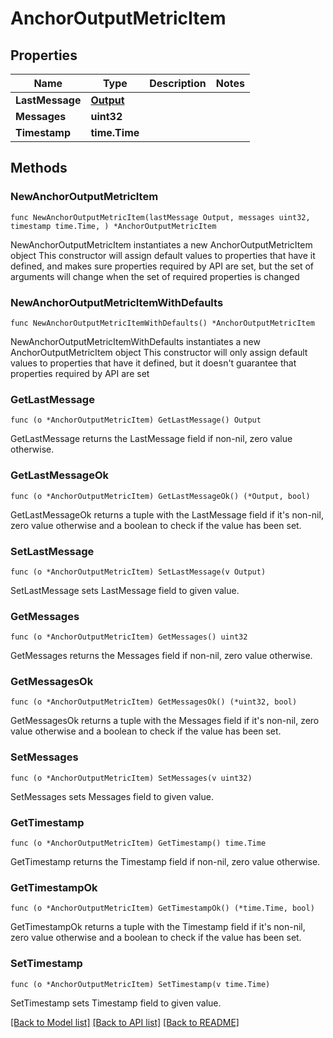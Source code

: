# AnchorOutputMetricItem

## Properties

Name | Type | Description | Notes
------------ | ------------- | ------------- | -------------
**LastMessage** | [**Output**](Output.md) |  | 
**Messages** | **uint32** |  | 
**Timestamp** | **time.Time** |  | 

## Methods

### NewAnchorOutputMetricItem

`func NewAnchorOutputMetricItem(lastMessage Output, messages uint32, timestamp time.Time, ) *AnchorOutputMetricItem`

NewAnchorOutputMetricItem instantiates a new AnchorOutputMetricItem object
This constructor will assign default values to properties that have it defined,
and makes sure properties required by API are set, but the set of arguments
will change when the set of required properties is changed

### NewAnchorOutputMetricItemWithDefaults

`func NewAnchorOutputMetricItemWithDefaults() *AnchorOutputMetricItem`

NewAnchorOutputMetricItemWithDefaults instantiates a new AnchorOutputMetricItem object
This constructor will only assign default values to properties that have it defined,
but it doesn't guarantee that properties required by API are set

### GetLastMessage

`func (o *AnchorOutputMetricItem) GetLastMessage() Output`

GetLastMessage returns the LastMessage field if non-nil, zero value otherwise.

### GetLastMessageOk

`func (o *AnchorOutputMetricItem) GetLastMessageOk() (*Output, bool)`

GetLastMessageOk returns a tuple with the LastMessage field if it's non-nil, zero value otherwise
and a boolean to check if the value has been set.

### SetLastMessage

`func (o *AnchorOutputMetricItem) SetLastMessage(v Output)`

SetLastMessage sets LastMessage field to given value.


### GetMessages

`func (o *AnchorOutputMetricItem) GetMessages() uint32`

GetMessages returns the Messages field if non-nil, zero value otherwise.

### GetMessagesOk

`func (o *AnchorOutputMetricItem) GetMessagesOk() (*uint32, bool)`

GetMessagesOk returns a tuple with the Messages field if it's non-nil, zero value otherwise
and a boolean to check if the value has been set.

### SetMessages

`func (o *AnchorOutputMetricItem) SetMessages(v uint32)`

SetMessages sets Messages field to given value.


### GetTimestamp

`func (o *AnchorOutputMetricItem) GetTimestamp() time.Time`

GetTimestamp returns the Timestamp field if non-nil, zero value otherwise.

### GetTimestampOk

`func (o *AnchorOutputMetricItem) GetTimestampOk() (*time.Time, bool)`

GetTimestampOk returns a tuple with the Timestamp field if it's non-nil, zero value otherwise
and a boolean to check if the value has been set.

### SetTimestamp

`func (o *AnchorOutputMetricItem) SetTimestamp(v time.Time)`

SetTimestamp sets Timestamp field to given value.



[[Back to Model list]](../README.md#documentation-for-models) [[Back to API list]](../README.md#documentation-for-api-endpoints) [[Back to README]](../README.md)


